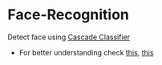 # Face-Recognition
Detect face using [Cascade Classifier](https://github.com/AasthaVarma/Face-Recognition/tree/main/Cascade)
- For better understanding check [this](https://docs.opencv.org/3.4/db/d28/tutorial_cascade_classifier.html), [this](https://drive.google.com/file/d/1Sxfp5k249eoxB57cbcS9vl4zi3gBe0la/view)
